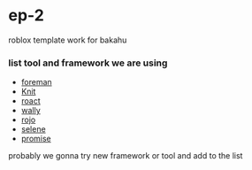 # ep-2
roblox template work for bakahu

### list tool and framework we are using
- [foreman](https://github.com/Roblox/foreman)
- [Knit](https://github.com/Sleitnick/Knit)
- [roact](https://github.com/Roblox/roact)
- [wally](https://github.com/UpliftGames/wally)
- [rojo](https://github.com/rojo-rbx/rojo)
- [selene](https://github.com/Kampfkarren/selene)
- [promise](https://github.com/evaera/roblox-lua-promise)

probably we gonna try new framework or tool and add to the list
